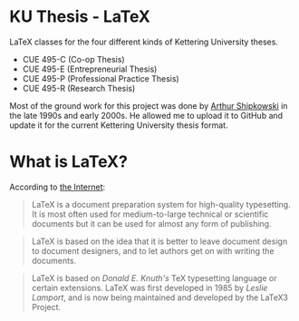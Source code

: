 KU Thesis - LaTeX
========

LaTeX classes for the four different kinds of Kettering University theses.

* CUE 495-C (Co-op Thesis)
* CUE 495-E (Entrepreneurial Thesis)
* CUE 495-P (Professional Practice Thesis)
* CUE 495-R (Research Thesis)

Most of the ground work for this project was done by [Arthur Shipkowski](http://www.fox-dreams.com/art/) in the late 1990s and early 2000s. He allowed me to upload it to GitHub and update it for the current Kettering University thesis format.

# What is LaTeX?

According to [the Internet](latex-project.org):

> LaTeX is a document preparation system for high-quality typesetting. It is most often used for medium-to-large technical or scientific documents but it can be used for almost any form of publishing.

> LaTeX is based on the idea that it is better to leave document design to document designers, and to let authors get on with writing the documents.

> LaTeX is based on *Donald E. Knuth's* TeX typesetting language or certain extensions. LaTeX was first developed in 1985 by *Leslie Lamport*, and is now being maintained and developed by the LaTeX3 Project.